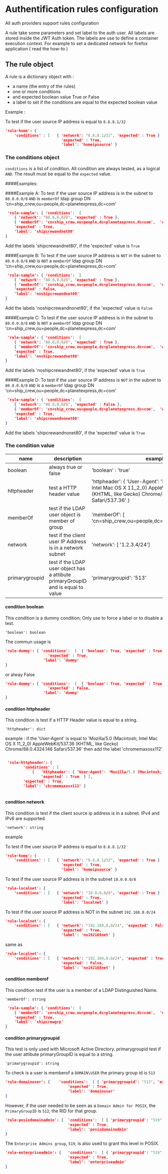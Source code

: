 # Authentification rules configuration

All auth providers support rules configuration

A rule take some parameters and set label to the auth user.
All labels are stored inside the JWT Auth token.
The labels are use to define a container execution context.
For example to set a dedicated network for firefox application ( read the how-to ) 


## The rule object

A rule is a dictionary object with :

* a name (the entry of the rules)
* one or more conditions
* and expected boolean value True or False
* a label to set if the conditions are equal to the expected boolean value


Example :

To test if the user source IP address is equal to ```8.8.8.1/32```

```json 
'rule-home': { 
	'conditions' : [   { 'network': '8.8.8.1/32', 'expected' : True } ],
                         'expected' : True,
                         'label': 'homeipsource' }
```



                                    
### The conditions object

```conditions``` is a list of condition. All condition are always tested, as a logical ```AND```.
The result must be equal to the ```expected``` value.

####Examples:

####Example A:
To test if the user source IP address is in the subnet to ```80.0.0.0/8``` ```AND``` is ```memberOf``` ldap group DN 'cn=ship_crew,ou=people,dc=planetexpress,dc=com' 


```json 
 'rule-sample': { 'conditions':  [ 
 	{ 'network': '80.0.0.0/8', 'expected' : True },
 	{ 'memberOf': 'cn=ship_crew,ou=people,dc=planetexpress,dc=com',  'expected' : True } ], 
 	'expected' : True,
	'label': 'shipcrewandnet80'
}
```
Add the labels 'shipcrewandnet80', if the 'expected' value is ```True```

####Example B:
To test if the user source IP address is ```NOT``` in the subnet to ```80.0.0.0/8``` ```AND``` is  ```NOT``` a ```memberOf``` ldap group DN 'cn=ship_crew,ou=people,dc=planetexpress,dc=com' 


```json 
 'rule-sample': { 'conditions':  [ 
 	{ 'network': '80.0.0.0/8', 'expected' : True },
 	{ 'memberOf': 'cn=ship_crew,ou=people,dc=planetexpress,dc=com',  'expected' : True } ], 
 	'expected' : False,
	'label': 'noshipcrewandnet80'
}
```

Add the labels 'noshipcrewandnonet80', if the 'expected' value is ```False```



####Example C:
To test if the user source IP address is in the subnet to ```80.0.0.0/8``` ```AND``` is  ```NOT``` a ```memberOf``` ldap group DN 'cn=ship_crew,ou=people,dc=planetexpress,dc=com' 


```json 
 'rule-sample': { 'conditions':  [ 
 	{ 'network': '80.0.0.0/8', 'expected' : True },
 	{ 'memberOf': 'cn=ship_crew,ou=people,dc=planetexpress,dc=com',  'expected' : False } ], 
 	'expected' : True,
	'label': 'noshipcrewandnet80'
}
```

Add the labels 'noshipcrewandnet80', if the 'expected' value is ```True```



####Example D:
To test if the user source IP address is ```NOT``` in the subnet to ```80.0.0.0/8``` ```AND``` is   a ```memberOf``` ldap group DN 'cn=ship_crew,ou=people,dc=planetexpress,dc=com' 


```json 
 'rule-sample': { 'conditions':  [ 
 	{ 'network': '80.0.0.0/8', 'expected' : False },
 	{ 'memberOf': 'cn=ship_crew,ou=people,dc=planetexpress,dc=com',  'expected' : True } ], 
 	'expected' : True,
	'label': 'shipcrewandnonet80'
}
```

Add the labels 'shipcrewandnonet80', if the 'expected' value is ```True```



### The condition value


| name           | description                 | example          |
|----------------|-----------------------------|------------------|
| boolean        | always true or false        | 'boolean' : 'true' |
| httpheader     | test a HTTP header value    | 'httpheader': { 'User-Agent': 'Mozilla/5.0 (Macintosh; Intel Mac OS X 11_2_0) AppleWebKit/537.36 (KHTML, like Gecko) Chrome/88.0.4324.146 Safari/537.36' }  |
| memberOf       | test if the LDAP user object is member of group      | 'memberOf': [ 'cn=ship_crew,ou=people,dc=planetexpress,dc=com']  |
| network        | test if the client user IP Address is in a network subnet      | 'network': [ '1.2.3.4/24'] |
| primarygroupid | test if the LDAP user object has a attibute primaryGroupID and is equal to value    | 'primarygroupid': '513' |



#### condition boolean

This condition is a dummy condition; Only use to force a label or to disable a test.

```
'boolean': boolean
```

The commun usage is 

```json
'rule-dummy': { 'conditions':  [  { 'boolean': True, 'expected' : True  } ],
				   'expected' : True,
	             'label': 'dummy'
}
```

or alway False


```json
'rule-dummy': { 'conditions':  [  { 'boolean': True, 'expected' : True  } ],
				   'expected' : False,
	             'label': 'dummy'
}
```

 
#### condition httpheader 


This condition is test if a HTTP Header value is equal to a string. 

```
'httpheader': dict
```

example : if the 'User-Agent' is equal to 'Mozilla/5.0 (Macintosh; Intel Mac OS X 11_2_0) AppleWebKit/537.36 (KHTML, like Gecko) Chrome/88.0.4324.146 Safari/537.36' then add the label 'chromemaxosx112'

```json 

 'rule-httpheader': { 
 		'conditions' : [ 
 			{ 	'httpheader': { 'User-Agent': 'Mozilla/5.0 (Macintosh; Intel Mac OS X 11_2_0) AppleWebKit/537.36 (KHTML, like Gecko) Chrome/88.0.4324.146 Safari/537.36' }, 
 				'expected' : True  } ],
 		'expected' : True,
 		'label': 'chromemaxosx112' }
 		
```


#### condition network

This condition is test if the client source ip address is in a subnet. IPv4 and IPv6 are supported.

```
'network': string
```


example

To test if the user source IP address is equal to ```8.8.8.1/32```

```json 
'rule-home': { 
	'conditions' : [   { 'network': '8.8.8.1/32', 'expected' : True } ],
                         'expected' : True,
                         'label': 'homeipsource' }
```

To test if the user source IP address is in the subnet ```10.0.0.0/8```

```json 
'rule-localnet': { 
	'conditions' : [   { 'network': '10.0.0.0/8', 'expected' : True } ],
                         'expected' : True,
                         'label': 'localnet' }
```


To test if the user source IP address is NOT in the subnet ```192.168.0.0/24```

```json 
'rule-localnet': { 
	'conditions' : [   { 'network': '192.168.0.0/24', 'expected' : False } ],
                         'expected' : True,
                         'label': 'no192168net' }
```

same as 

```json 
'rule-localnet': { 
	'conditions' : [   { 'network': '192.168.0.0/24', 'expected' : True } ],
                         'expected' : False,
                         'label': 'no192168net' }
```


#### condition memberof

This condition test if the user is a member of a LDAP Distinguished Name. 

```
'memberOf': string
```


```json 
 'rule-sample': { 'conditions':  [ 
  	{ 'memberOf': 'cn=ship_crew,ou=people,dc=planetexpress,dc=com',  'expected' : True } ], 
 	'expected' : True,
	'label': 'shipcrewgrp'
}
```



#### condition primarygroupid

This test is only used with Microsoft Active Directory.
primarygroupid test if the user attibute primaryGroupID is equal to a string.

```
'primarygroupid': string
```

To check is a user is memberof a ```DOMAIN\USER``` the primary group id is ```513```

```json 
'rule-domainuser': { 	'conditions':  [ { 'primarygroupid': '513', 'expected' : True } ],
 							'expected' : True,
 							'label': 'domainuser'
}
```

However, if the user needed to be seen as a ```Domain Admin for POSIX```, the ```PrimaryGroupID``` is ```512```, the RID for that group. 


```json 
'rule-posixdomainadmin': { 	'conditions':  [ { 'primarygroupid': '519', 'expected' : True } ],
 							'expected' : True,
 							'label': 'posixdomainadmin'
}
```

The ```Enterprise Admins group```, ```519```, is also used to grant this level in POSIX.

```json 
'rule-enterpriseadmin': { 	'conditions':  [ { 'primarygroupid': '519', 'expected' : True } ],
 							'expected' : True,
 							'label': 'enterpriseadmin'
}
```